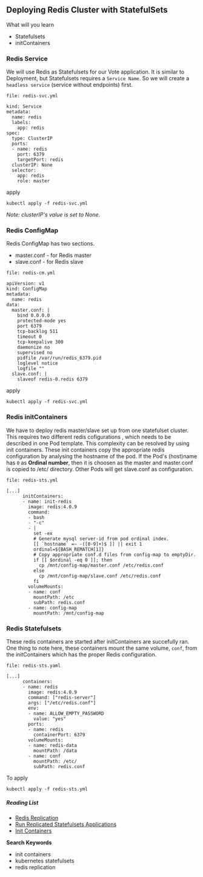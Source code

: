 ## Deploying Redis Cluster with StatefulSets

What will you learn  

  * Statefulsets  
  * initContainers


### Redis Service

We will use Redis as Statefulsets for our Vote application.
It is similar to Deployment, but Statefulsets requires a `Service Name`.
So we will create a `headless service` (service without endpoints) first.

`file: redis-svc.yml`

```
kind: Service
metadata:
  name: redis
  labels:
    app: redis
spec:
  type: ClusterIP
  ports:
  - name: redis
    port: 6379
    targetPort: redis
  clusterIP: None
  selector:
    app: redis
    role: master
```

apply

```
kubectl apply -f redis-svc.yml
```

*Note: clusterIP's value is set to None*.

### Redis ConfigMap

Redis ConfigMap has two sections.
  * master.conf - for Redis master
  * slave.conf - for Redis slave

`file: redis-cm.yml`

```
apiVersion: v1
kind: ConfigMap
metadata:
  name: redis
data:
  master.conf: |
    bind 0.0.0.0
    protected-mode yes
    port 6379
    tcp-backlog 511
    timeout 0
    tcp-keepalive 300
    daemonize no
    supervised no
    pidfile /var/run/redis_6379.pid
    loglevel notice
    logfile ""
  slave.conf: |
    slaveof redis-0.redis 6379
```

apply

```
kubectl apply -f redis-svc.yml
```

### Redis initContainers

We have to deploy redis master/slave set up from one statefulset cluster. This requires two different redis cofigurations , which needs to be described in one Pod template. This complexity can be resolved by using init containers. These init containers copy the appropriate redis configuration by analysing the hostname of the pod. If the Pod's (host)name has `0` as **Ordinal number**, then it is choosen as the master and master.conf is copied to /etc/ directory. Other Pods will get slave.conf as configuration.


`file: redis-sts.yml`

```
[...]
      initContainers:
      - name: init-redis
        image: redis:4.0.9
        command:
        - bash
        - "-c"
        - |
          set -ex
          # Generate mysql server-id from pod ordinal index.
          [[ `hostname` =~ -([0-9]+)$ ]] || exit 1
          ordinal=${BASH_REMATCH[1]}
          # Copy appropriate conf.d files from config-map to emptyDir.
          if [[ $ordinal -eq 0 ]]; then
            cp /mnt/config-map/master.conf /etc/redis.conf
          else
            cp /mnt/config-map/slave.conf /etc/redis.conf
          fi
        volumeMounts:
        - name: conf
          mountPath: /etc
          subPath: redis.conf
        - name: config-map
          mountPath: /mnt/config-map
```

### Redis Statefulsets

These redis containers are started after initContainers are succefully ran. One thing to note here, these containers mount the same volume, `conf`, from the initContainers which has the proper Redis configuration.

`file: redis-sts.yaml`

```
[...]
      containers:
      - name: redis
        image: redis:4.0.9
        command: ["redis-server"]
        args: ["/etc/redis.conf"]
        env:
        - name: ALLOW_EMPTY_PASSWORD
          value: "yes"
        ports:
        - name: redis
          containerPort: 6379
        volumeMounts:
        - name: redis-data
          mountPath: /data
        - name: conf
          mountPath: /etc/
          subPath: redis.conf
```

To apply

```
kubectl apply -f redis-sts.yml
```


##### Reading List

* [Redis Replication](https://redis.io/topics/replication)
* [Run Replicated Statefulsets Applications](https://kubernetes.io/docs/tasks/run-application/run-replicated-stateful-application/)
* [Init Containers](https://kubernetes.io/docs/concepts/workloads/pods/init-containers/)



**Search Keywords**

  * init containers
  * kubernetes statefulsets
  * redis replication
